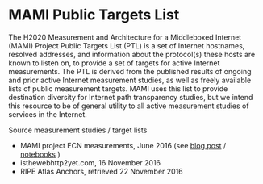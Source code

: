 # MAMI Public Targets List

The H2020 Measurement and Architecture for a Middleboxed Internet (MAMI)
Project Public Targets List (PTL) is a set of Internet hostnames, resolved
addresses, and information about the protocol(s) these hosts are known to
listen on, to provide a set of targets for active Internet measurements. The
PTL is derived from the published results of ongoing and prior active Internet
measurement studies, as well as freely available lists of public measurement
targets. MAMI uses this list to provide destination diversity for Internet
path transparency studies, but we intend this resource to be of general
utility to all active measurement studies of services in the Internet.

Source measurement studies / target lists

- MAMI project ECN measurements, June 2016 (see [blog post](https://mami-project.eu/index.php/2016/06/13/70-of-popular-web-sites-support-ecn/) / [notebooks](https://github.com/mami-project/ecn-conspiracy) )
- isthewebhttp2yet.com, 16 November 2016
- RIPE Atlas Anchors, retrieved 22 November 2016